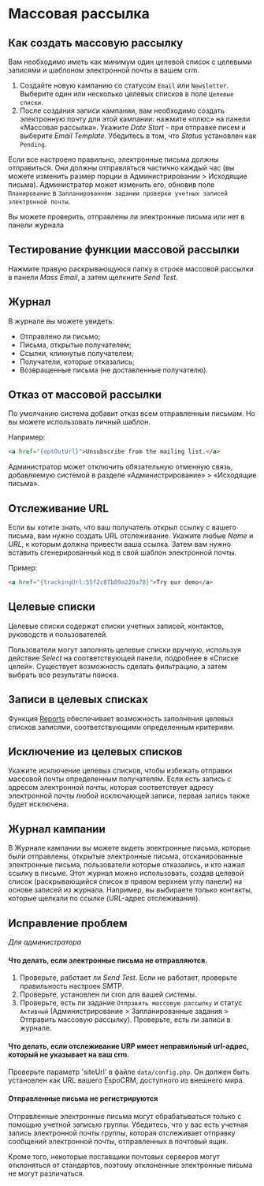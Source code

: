 # Массовая рассылка 

## Как создать массовую рассылку

Вам необходимо иметь как минимум один целевой список с целевыми записями и шаблоном электронной почты в вашем crm.

1. Создайте новую кампанию со статусом `Email` или `Newsletter`. Выберите один или несколько целевых списков в поле `Целевые списки`.
2. После создания записи кампании, вам необходимо создать электронную почту для этой кампании: нажмите «плюс» на панели «Массовая рассылка». Укажите _Date Start_ - при отправке писем и выберите _Email Template_. Убедитесь в том, что _Status_ установлен как `Pending`.

Если все настроено правильно, электронные письма должны отправиться. Они должны отправляться частично каждый час (вы можете изменить размер порции в Администрировании > Исходящие письма). Администратор может изменить его, обновив поле `Планирование` в `Запланированном задании проверки учетных записей электронной почты`.

Вы можете проверить, отправлены ли электронные письма или нет в панели журнала

## Тестирование функции массовой рассылки

Нажмите правую раскрывающуюся папку в строке массовой рассылки в панели _Mass Email_, а затем щелкните _Send Test_.

## Журнал

В журнале вы можете увидеть:
* Отправлено ли письмо;
* Письма, открытые получателем;
* Ссылки, кликнутые получателем;
* Получатели, которые отказались;
* Возвращенные письма (не доставленные получателю).

## Отказ от массовой рассылки

По умолчанию система добавит отказ всем отправленным письмам. Но вы можете использовать личный шаблон.

Например:
```html
<a href="{optOutUrl}">Unsubscribe from the mailing list.</a>
```

Администратор может отключить обязательную отменную связь, добавляемую системой в разделе «Администрирование» > «Исходящие письма».

## Отслеживание URL

Если вы хотите знать, что ваш получатель открыл ссылку с вашего письма, вам нужно создать URL отслеживание. Укажите любые _Name_ и _URL_, к которым должна привести ваша ссылка. Затем вам нужно вставить сгенерированный код в свой шаблон электронной почты.

 Пример:
 ```html
<a href="{trackingUrl:55f2c87b09a220a78}">Try our demo</a>
 ```
 
## Целевые списки

Целевые списки содержат списки учетных записей, контактов, руководств и пользователей.

Пользователи могут заполнять целевые списки вручную, используя действие _Select_ на соответствующей панели, подробнее в «Списке целей». Существует возможность сделать фильтрацию, а затем выбрать все результаты поиска.

## Записи в целевых списках

Функция [Reports](reports.md#syncing-with-target-lists) обеспечивает возможность заполнения целевых списков записями, соответствующими определенным критериям.

## Исключение из целевых списков

Укажите исключение целевых списков, чтобы избежать отправки массовой почты определенным получателям. Если есть запись с адресом электронной почты, которая соответствует адресу электронной почты любой исключающей записи, первая запись также будет исключена.

## Журнал кампании

В Журнале кампании вы можете видеть электронные письма, которые были отправлены, открытые электронные письма, отсканированные электронные письма, пользователи которые отказались, и кто нажал ссылку в письме. Этот журнал можно использовать, создав целевой список (раскрывающийся список в правом верхнем углу панели) на основе записей из журнала. Например, вы выбираете только контакты, которые щелкали по ссылке (URL-адрес отслеживания).

## Исправление проблем

_Для администратора_

#### Что делать, если электронные письма не отправляются.

1. Проверьте, работает ли _Send Test_. Если не работает, проверьте правильность настроек SMTP.
2. Проверьте, установлен ли cron для вашей системы.
3. Проверьте, есть ли задание `Отправить массовую рассылку` и статус `Активный` (Администрирование > Запланированные задания > Отправить массовую рассылку). Проверьте, есть ли записи в журнале.

#### Что делать, если отслеживание URP имеет неправильный url-адрес, который не указывает на ваш crm.

Проверьте параметр 'siteUrl' в файле `data/config.php`. Он должен быть установлен как URL вашего EspoCRM, доступного из внешнего мира.

#### Отправленные письма не регистрируются

Отправленные электронные письма могут обрабатываться только с помощью учетной записью группы. Убедитесь, что у вас есть учетная запись электронной почты группы, которая отслеживает отправку сообщений электронной почты, отправленных в почтовый ящик.

Кроме того, некоторые поставщики почтовых серверов могут отклоняться от стандартов, поэтому отклоненные электронные письма не могут различаться.

